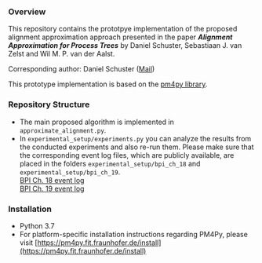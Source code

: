 ### Overview
This repository contains the prototpye implementation of the proposed alignment approximation 
approach presented in the paper 
***Alignment Approximation for Process Trees*** 
by Daniel Schuster, Sebastiaan J. van Zelst and Wil M. P. van der Aalst.

Corresponding author: Daniel Schuster 
([Mail](mailto:daniel.schuster@fit.fraunhofer.de?subject=github-incremental_a_star_approach))


This prototype implementation is based on the [pm4py library](https://pm4py.fit.fraunhofer.de). 


### Repository Structure
* The main proposed algorithm is implemented in 
`approximate_alignment.py`.
* In `experimental_setup/experiments.py` you can analyze the results from the conducted experiments and also re-run 
them. Please make sure that the corresponding event log files, which are publicly available, are placed in the folders 
`experimental_setup/bpi_ch_18` and `experimental_setup/bpi_ch_19`.  
[BPI Ch. 18 event log](https://data.4tu.nl/repository/uuid:3301445f-95e8-4ff0-98a4-901f1f204972)  
[BPI Ch. 19 event log](https://data.4tu.nl/repository/uuid:d06aff4b-79f0-45e6-8ec8-e19730c248f1)


### Installation
* Python 3.7
* For platform-specific installation instructions regarding PM4Py, please visit 
[https://pm4py.fit.fraunhofer.de/install](https://pm4py.fit.fraunhofer.de/install)